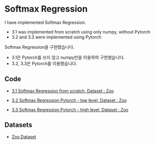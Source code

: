 # Softmax Regression


I have implemented Softmax Regression.  
- 3.1 was implemented from scratch using only numpy, without Pytorch
- 3.2 and 3.3 were implemented using Pytorch  

Softmax Regression을 구현했습니다.
- 3.1은 Pytorch를 쓰지 않고 numpy만을 이용하여 구현했습니다.
- 3.2, 3.3은 Pytorch를 이용했습니다.  


## Code  

- [3.1 Softmax Regression from scratch, Dataset : Zoo](3_Softmax_Regression/3.1_Softmax_Regression_zoo_from_scratch.py)

- [3.2 Softmax Regression Pytorch - low level, Dataset : Zoo](3_Softmax_Regression/3.2_Softmax_Regression_zoo_Pytorch_1.py)    

- [3.3 Softmax Regression Pytorch - high level, Dataset : Zoo](3_Softmax_Regression/3.3_Softmax_Regression_zoo_Pytorch_2.py)    




## Datasets  

- [Zoo Dataset](../Datasets/data_zoo.csv)